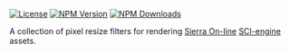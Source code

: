 [![License][license]][npm] [![NPM Version][version]][npm] [![NPM Downloads][dl]][npm]

[npm]: https://www.npmjs.com/package/@4bitlabs/resize-filters
[version]: https://img.shields.io/npm/v/%404bitlabs%2Fresize-filters
[license]: https://img.shields.io/npm/l/%404bitlabs%2Fresize-filters
[dl]: https://img.shields.io/npm/dy/%404bitlabs%2Fresize-filters

A collection of pixel resize filters for rendering [Sierra On-line][sierra] [SCI-engine][sci0] assets.

[sierra]: https://en.wikipedia.org/wiki/Sierra_Entertainment
[scale2x]: https://en.wikipedia.org/wiki/Pixel-art_scaling_algorithms#EPX/Scale2%C3%97/AdvMAME2%C3%97
[scale3x]: https://en.wikipedia.org/wiki/Pixel-art_scaling_algorithms#Scale3%C3%97/AdvMAME3%C3%97_and_ScaleFX
[sci0]: http://sciwiki.sierrahelp.com/index.php/Sierra_Creative_Interpreter
